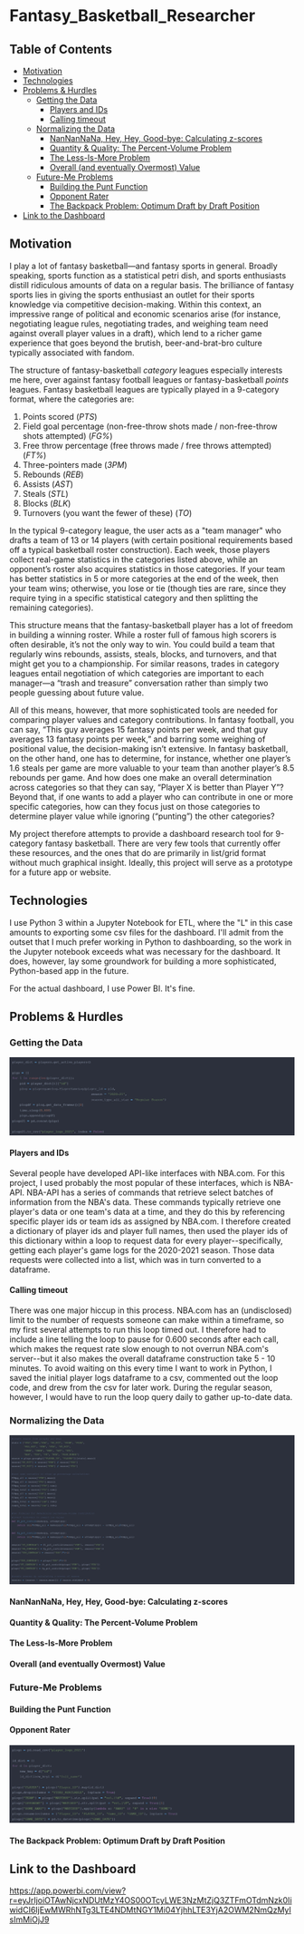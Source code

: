 # Fantasy_Basketball_Researcher

## Table of Contents

- [Motivation](#Motivation)
- [Technologies](#Technologies)
- [Problems & Hurdles](#Problems-&-Hurdles)
  * [Getting the Data](#Getting-the-Data)
    + [Players and IDs](#Playes-and-IDs)
    + [Calling timeout](#Calling-timeout)
  * [Normalizing the Data](#Normalizing-the-Data)
    + [NanNanNaNa, Hey, Hey, Good-bye: Calculating z-scores](#nannannana-hey-hey-good-bye-calculating-z-scores)
    + [Quantity & Quality: The Percent-Volume Problem](#quantity--quality-the-percent-volume-problem)
    + [The Less-Is-More Problem](#The-Less-Is-More-Problem)
    + [Overall (and eventually Overmost) Value](#Overall-and-eventually-Overmost-Value)
  * [Future-Me Problems](#Future-Me-Problems)
    + [Building the Punt Function](#Building-the-Punt-Function)
    + [Opponent Rater](#Opponent-Rater)
    + [The Backpack Problem: Optimum Draft by Draft Position](#The-Backpack-Problem-Optimum-Draft-by-Draft-Position)
 - [Link to the Dashboard](#Link-to-the-Dashboard)

## Motivation

I play a lot of fantasy basketball—and fantasy sports in general. Broadly speaking, sports function as a statistical petri dish, and sports enthusiasts distill ridiculous amounts of data on a regular basis. The brilliance of fantasy sports lies in giving the sports enthusiast an outlet for their sports knowledge via competitive decision-making. Within this context, an impressive range of political and economic scenarios arise (for instance, negotiating league rules, negotiating trades, and weighing team need against overall player values in a draft), which lend to a richer game experience that goes beyond the brutish, beer-and-brat-bro culture typically associated with fandom.

The structure of fantasy-basketball *category* leagues especially interests me here, over against fantasy football leagues or fantasy-basketball *points* leagues. Fantasy basketball leagues are typically played in a 9-category format, where the categories are:

  1.	Points scored (*PTS*)
  2.  Field goal percentage (non-free-throw shots made / non-free-throw shots attempted) (*FG%*)
  3.	Free throw percentage (free throws made / free throws attempted) (*FT%*)
  4.	Three-pointers made (*3PM*)
  5.	Rebounds (*REB*)
  6.	Assists (*AST*)
  7.	Steals (*STL*)
  8.	Blocks (*BLK*)
  9.	Turnovers (you want the fewer of these) (*TO*)

In the typical 9-category league, the user acts as a "team manager" who drafts a team of 13 or 14 players (with certain positional requirements based off a typical basketball roster construction). Each week, those players collect real-game statistics in the categories listed above, while an opponent’s roster also acquires statistics in those categories. If your team has better statistics in 5 or more categories at the end of the week, then your team wins; otherwise, you lose or tie (though ties are rare, since they require tying in a specific statistical category and then splitting the remaining categories).

This structure means that the fantasy-basketball player has a lot of freedom in building a winning roster. While a roster full of famous high scorers is often desirable, it’s not the only way to win. You could build a team that regularly wins rebounds, assists, steals, blocks, and turnovers, and that might get you to a championship. For similar reasons, trades in category leagues entail negotiation of which categories are important to each manager—a “trash and treasure” conversation rather than simply two people guessing about future value.

All of this means, however, that more sophisticated tools are needed for comparing player values and category contributions. In fantasy football, you can say, “This guy averages 15 fantasy points per week, and that guy averages 13 fantasy points per week,” and barring some weighing of positional value, the decision-making isn’t extensive. In fantasy basketball, on the other hand, one has to determine, for instance, whether one player’s 1.6 steals per game are more valuable to your team than another player’s 8.5 rebounds per game. And how does one make an overall determination across categories so that they can say, “Player X is better than Player Y”? Beyond that, if one wants to add a player who can contribute in one or more specific categories, how can they focus just on those categories to determine player value while ignoring (“punting”) the other categories?

My project therefore attempts to provide a dashboard research tool for 9-category fantasy basketball. There are very few tools that currently offer these resources, and the ones that do are primarily in list/grid format without much graphical insight. Ideally, this project will serve as a prototype for a future app or website.

## Technologies

I use Python 3 within a Jupyter Notebook for ETL, where the "L" in this case amounts to exporting some csv files for the dashboard. I'll admit from the outset that I much prefer working in Python to dashboarding, so the work in the Jupyter notebook exceeds what was necessary for the dashboard. It does, however, lay some groundwork for building a more sophisticated, Python-based app in the future.

For the actual dashboard, I use Power BI. It's fine.

## Problems & Hurdles

### Getting the Data

![Data_Retrieval](https://github.com/jrioross/fantasy_basketball_researcher/blob/main/images/data_retrieval.png)

#### Players and IDs

Several people have developed API-like interfaces with NBA.com. For this project, I used probably the most popular of these interfaces, which is NBA-API. NBA-API has a series of commands that retrieve select batches of information from the NBA's data. These commands typically retrieve one player's data or one team's data at a time, and they do this by referencing specific player ids or team ids as assigned by NBA.com. I therefore created a dictionary of player ids and player full names, then used the player ids of this dictionary within a loop to request data for every player--specifically, getting each player's game logs for the 2020-2021 season. Those data requests were collected into a list, which was in turn converted to a dataframe.

#### Calling timeout

There was one major hiccup in this process. NBA.com has an (undisclosed) limit to the number of requests someone can make within a timeframe, so my first several attempts to run this loop timed out. I therefore had to include a line telling the loop to pause for 0.600 seconds after each call, which makes the request rate slow enough to not overrun NBA.com's server--but it also makes the overall dataframe construction take 5 - 10 minutes. To avoid waiting on this every time I want to work in Python, I saved the initial player logs dataframe to a csv, commented out the loop code, and drew from the csv for later work. During the regular season, however, I would have to run the loop query daily to gather up-to-date data.

### Normalizing the Data

![Calculations](https://github.com/jrioross/fantasy_basketball_researcher/blob/main/images/calculations.png)

#### NanNanNaNa, Hey, Hey, Good-bye: Calculating z-scores
#### Quantity & Quality: The Percent-Volume Problem
#### The Less-Is-More Problem
#### Overall (and eventually Overmost) Value

### Future-Me Problems

#### Building the Punt Function
#### Opponent Rater

![Data_Prep](https://github.com/jrioross/fantasy_basketball_researcher/blob/main/images/data_prep.png)

#### The Backpack Problem: Optimum Draft by Draft Position

## Link to the Dashboard

https://app.powerbi.com/view?r=eyJrIjoiOTAwNjcxNDUtMzY4OS00OTcyLWE3NzMtZjQ3ZTFmOTdmNzk0IiwidCI6IjEwMWRhNTg3LTE4NDMtNGY1Mi04YjhhLTE3YjA2OWM2NmQzMyIsImMiOjJ9
